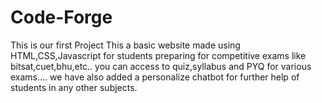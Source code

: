 # Code-Forge
This is our first Project 
This a basic website made using HTML,CSS,Javascript for students preparing for competitive exams like bitsat,cuet,bhu,etc.. 
you can access to quiz,syllabus and PYQ for various exams.... we have also added a personalize chatbot for further help of students in any other subjects.
